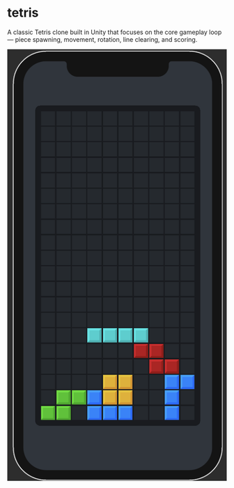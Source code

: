 # tetris
A classic Tetris clone built in Unity that focuses on the core gameplay loop — piece spawning, movement, rotation, line clearing, and scoring.

![Alt text](/Screenshots/3.png)
